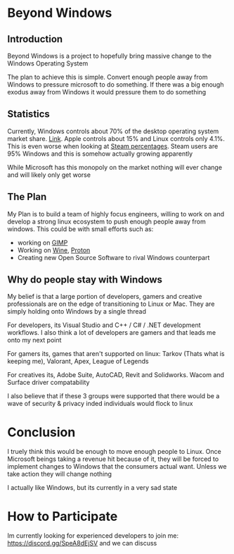 # Beyond Windows

## Introduction

Beyond Windows is a project to hopefully bring massive change to the Windows Operating System

The plan to achieve this is simple. Convert enough people away from Windows to pressure microsoft to do something. If there was a big enough exodus away from Windows it would pressure them to do something

## Statistics

Currently, Windows controls about 70% of the desktop operating system market share. [Link](https://gs.statcounter.com/os-market-share/desktop/worldwide/2024). Apple controls about 15% and Linux controls only 4.1%. This is even worse when looking at [Steam percentages](https://store.steampowered.com/hwsurvey/). Steam users are 95% Windows and this is somehow actually growing apparently

While Microsoft has this monopoly on the market nothing will ever change and will likely only get worse

## The Plan

My Plan is to build a team of highly focus engineers, willing to work on and develop a strong linux ecosystem to push enough people away from windows. This could be with small efforts such as:

- working on [GIMP](https://github.com/GNOME/gimp)
- Working on [Wine](https://github.com/ValveSoftware/wine), [Proton](https://github.com/ValveSoftware/Proton)
- Creating new Open Source Software to rival Windows counterpart

## Why do people stay with Windows

My belief is that a large portion of developers, gamers and creative professionals are on the edge of transitioning to Linux or Mac. They are simply holding onto Windows by a single thread

For developers, its Visual Studio and C++ / C# / .NET development workflows. I also think a lot of developers are gamers and that leads me onto my next point

For gamers its, games that aren't supported on linux: Tarkov (Thats what is keeping me), Valorant, Apex, League of Legends

For creatives its, Adobe Suite, AutoCAD, Revit and Solidworks. Wacom and Surface driver compatability 

I also believe that if these 3 groups were supported that there would be a wave of security & privacy inded individuals would flock to linux

# Conclusion

I truely think this would be enough to move enough people to Linux. Once Microsoft beings taking a revenue hit because of it, they will be forced to implement changes to Windows that the consumers actual want. Unless we take action they will change nothing

I actually like Windows, but its currently in a very sad state

# How to Participate

Im currently looking for experienced developers to join me: https://discord.gg/SpeA8dEjSV and we can discuss

